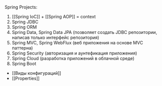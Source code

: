 Spring Projects:
1)  [[Spring IoC]] + [[Spring AOP]] = context 
2) Spring JDBC
3) Spring ORM
4) Spring Data, Spring Data JPA (позволяет создать JDBC репозитории, написав только интерфейс репозитория)
5) Spring MVC, Spring WebFlux (веб приложения на основе MVC паттерна)
6) Spring Security (авторизация и аунтефикация приложения)
7) Spring Cloud (разработка приложений в облачной среде)
8) Spring Boot

* [[Виды конфигураций]]
* [[Properties]]